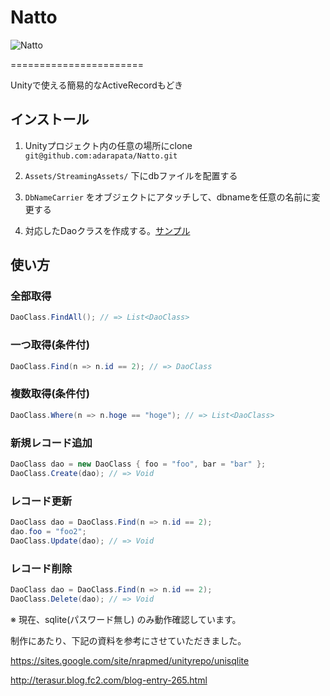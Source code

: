 # Natto

![Natto](https://f.cloud.github.com/assets/1734002/2138617/e53e9804-9335-11e3-8154-213926b76690.jpg)

=======================

Unityで使える簡易的なActiveRecordもどき

## インストール

1. Unityプロジェクト内の任意の場所にclone `git@github.com:adarapata/Natto.git`

2. `Assets/StreamingAssets/` 下にdbファイルを配置する

3. `DbNameCarrier` をオブジェクトにアタッチして、dbnameを任意の名前に変更する

4. 対応したDaoクラスを作成する。[サンプル](https://github.com/adarapata/Natto/blob/master/Sample/SampleDao.cs)

## 使い方

### 全部取得
```C#
DaoClass.FindAll(); // => List<DaoClass>
```

### 一つ取得(条件付)
```C#
DaoClass.Find(n => n.id == 2); // => DaoClass
```

### 複数取得(条件付)
```C#
DaoClass.Where(n => n.hoge == "hoge"); // => List<DaoClass>
```

### 新規レコード追加
```C#
DaoClass dao = new DaoClass { foo = "foo", bar = "bar" };
DaoClass.Create(dao); // => Void
```

### レコード更新
```C#
DaoClass dao = DaoClass.Find(n => n.id == 2);
dao.foo = "foo2";
DaoClass.Update(dao); // => Void
```

### レコード削除
```C#
DaoClass dao = DaoClass.Find(n => n.id == 2);
DaoClass.Delete(dao); // => Void
```

※ 現在、sqlite(パスワード無し) のみ動作確認しています。


制作にあたり、下記の資料を参考にさせていただきました。

https://sites.google.com/site/nrapmed/unityrepo/unisqlite

http://terasur.blog.fc2.com/blog-entry-265.html
